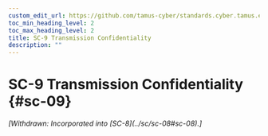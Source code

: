 ```yaml
---
custom_edit_url: https://github.com/tamus-cyber/standards.cyber.tamus.edu/tree/main/static/content/tamus.edu/TAMUS_profile.xml
toc_min_heading_level: 2
toc_max_heading_level: 2
title: SC-9 Transmission Confidentiality
description: ""
---
```


# SC-9 Transmission Confidentiality {#sc-09}

<prop xmlns="http://csrc.nist.gov/ns/oscal/1.0" name="status" value="withdrawn">
            <em>[Withdrawn: Incorporated into [SC-8](../sc/sc-08#sc-08).]</em>
         </prop>
         


